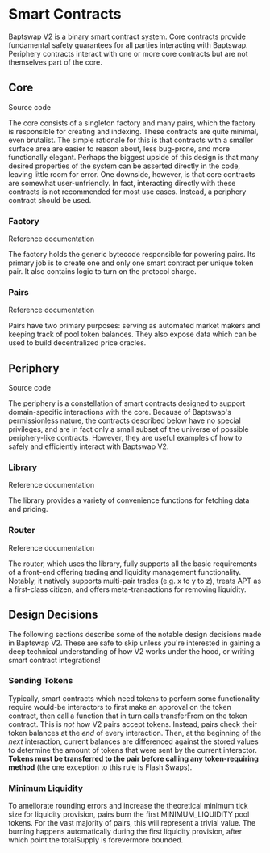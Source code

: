 # Smart Contracts

Baptswap V2 is a binary smart contract system. Core contracts provide fundamental safety guarantees for all parties interacting with Baptswap. Periphery contracts interact with one or more core contracts but are not themselves part of the core.

## Core

Source code

The core consists of a singleton factory and many pairs, which the factory is responsible for creating and indexing. These contracts are quite minimal, even brutalist. The simple rationale for this is that contracts with a smaller surface area are easier to reason about, less bug-prone, and more functionally elegant. Perhaps the biggest upside of this design is that many desired properties of the system can be asserted directly in the code, leaving little room for error. One downside, however, is that core contracts are somewhat user-unfriendly. In fact, interacting directly with these contracts is not recommended for most use cases. Instead, a periphery contract should be used.

### Factory[​](https://docs.uniswap.org/contracts/v2/concepts/protocol-overview/smart-contracts#factory) <a href="#factory" id="factory"></a>

Reference documentation

The factory holds the generic bytecode responsible for powering pairs. Its primary job is to create one and only one smart contract per unique token pair. It also contains logic to turn on the protocol charge.

### Pairs[​](https://docs.uniswap.org/contracts/v2/concepts/protocol-overview/smart-contracts#pairs) <a href="#pairs" id="pairs"></a>

Reference documentation

Pairs have two primary purposes: serving as automated market makers and keeping track of pool token balances. They also expose data which can be used to build decentralized price oracles.

## Periphery

Source code

The periphery is a constellation of smart contracts designed to support domain-specific interactions with the core. Because of Baptswap's permissionless nature, the contracts described below have no special privileges, and are in fact only a small subset of the universe of possible periphery-like contracts. However, they are useful examples of how to safely and efficiently interact with Baptswap V2.

### Library[​](https://docs.uniswap.org/contracts/v2/concepts/protocol-overview/smart-contracts#library) <a href="#library" id="library"></a>

Reference documentation

The library provides a variety of convenience functions for fetching data and pricing.

### Router[​](https://docs.uniswap.org/contracts/v2/concepts/protocol-overview/smart-contracts#router) <a href="#router" id="router"></a>

Reference documentation

The router, which uses the library, fully supports all the basic requirements of a front-end offering trading and liquidity management functionality. Notably, it natively supports multi-pair trades (e.g. x to y to z), treats APT as a first-class citizen, and offers meta-transactions for removing liquidity.

## Design Decisions

The following sections describe some of the notable design decisions made in Baptswap V2. These are safe to skip unless you're interested in gaining a deep technical understanding of how V2 works under the hood, or writing smart contract integrations!

### Sending Tokens[​](https://docs.uniswap.org/contracts/v2/concepts/protocol-overview/smart-contracts#sending-tokens) <a href="#sending-tokens" id="sending-tokens"></a>

Typically, smart contracts which need tokens to perform some functionality require would-be interactors to first make an approval on the token contract, then call a function that in turn calls transferFrom on the token contract. This is _not_ how V2 pairs accept tokens. Instead, pairs check their token balances at the _end_ of every interaction. Then, at the beginning of the _next_ interaction, current balances are differenced against the stored values to determine the amount of tokens that were sent by the current interactor. **Tokens must be transferred to the pair before calling any token-requiring method** (the one exception to this rule is Flash Swaps).

### Minimum Liquidity[​](https://docs.uniswap.org/contracts/v2/concepts/protocol-overview/smart-contracts#minimum-liquidity) <a href="#minimum-liquidity" id="minimum-liquidity"></a>

To ameliorate rounding errors and increase the theoretical minimum tick size for liquidity provision, pairs burn the first MINIMUM\_LIQUIDITY pool tokens. For the vast majority of pairs, this will represent a trivial value. The burning happens automatically during the first liquidity provision, after which point the totalSupply is forevermore bounded.
